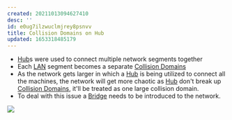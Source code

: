 ```yaml
---
created: 20211013094627410
desc: ''
id: e0ug7ilzwuclmjrey8psnvv
title: Collision Domains on Hub
updated: 1653318485179
---
```

   
   
- [Hub](../devlog/hub.md)s were used to connect multiple network segments together   
- Each [LAN](../devlog/lan.md) segment becomes a separate [Collision Domains](../devlog/collision%20domains.md)   
- As the network gets larger in which a [Hub](../devlog/hub.md) is being utilized to connect all the machines, the network will get more chaotic as [Hub](../devlog/hub.md) don't break up [Collision Domains](../devlog/collision%20domains.md), it'll be treated as one large collision domain.   
- To deal with this issue a [Bridge](../devlog/bridge.md) needs to be introduced to the network.   
   
![](https://raw.githubusercontent.com/zubayrrr/twiki/main/bin/image.cqfqt7rooe6.png)
